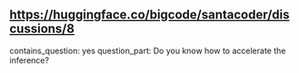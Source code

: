 ## https://huggingface.co/bigcode/santacoder/discussions/8

contains_question: yes
question_part: Do you know how to accelerate the inference?